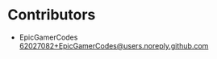 # Contributors

* EpicGamerCodes [62027082+EpicGamerCodes@users.noreply.github.com](mailto:62027082+EpicGamerCodes@users.noreply.github.com)
